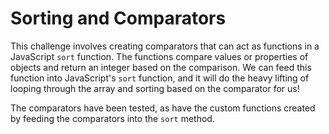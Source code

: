 # Sorting and Comparators

This challenge involves creating comparators that can act as functions in a JavaScript `sort` function. The functions compare values or properties of objects and return an integer based on the comparison. We can feed this function into JavaScript's `sort` function, and it will do the heavy lifting of looping through the array and sorting based on the comparator for us!

The comparators have been tested, as have the custom functions created by feeding the comparators into the `sort` method.